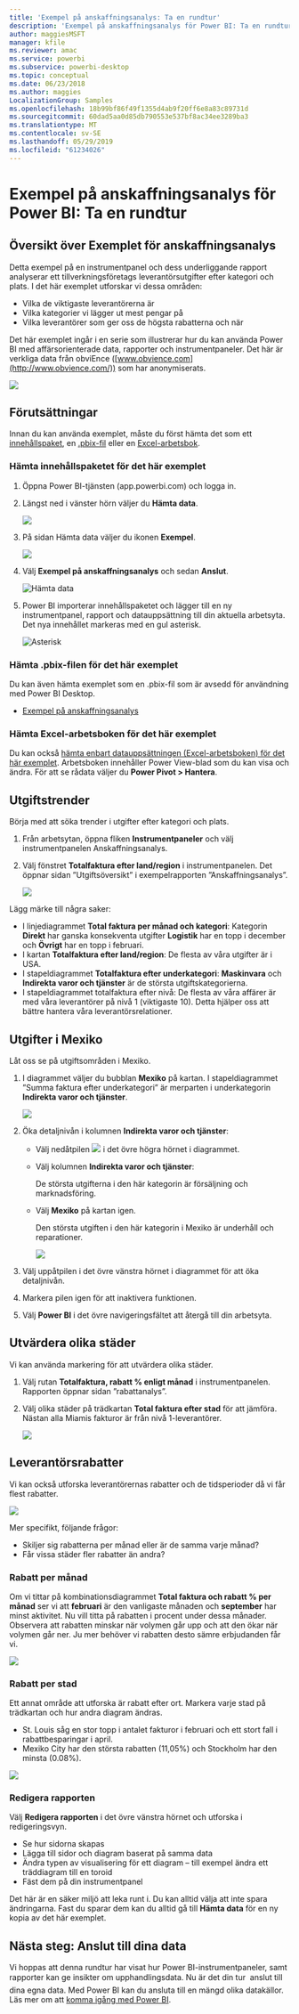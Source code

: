 ```yaml
---
title: 'Exempel på anskaffningsanalys: Ta en rundtur'
description: 'Exempel på anskaffningsanalys för Power BI: Ta en rundtur'
author: maggiesMSFT
manager: kfile
ms.reviewer: amac
ms.service: powerbi
ms.subservice: powerbi-desktop
ms.topic: conceptual
ms.date: 06/23/2018
ms.author: maggies
LocalizationGroup: Samples
ms.openlocfilehash: 18b99bf86f49f1355d4ab9f20ff6e8a83c89731d
ms.sourcegitcommit: 60dad5aa0d85db790553e537bf8ac34ee3289ba3
ms.translationtype: MT
ms.contentlocale: sv-SE
ms.lasthandoff: 05/29/2019
ms.locfileid: "61234026"
---
```

# <a name="procurement-analysis-sample-for-power-bi-take-a-tour"></a>Exempel på anskaffningsanalys för Power BI: Ta en rundtur

## <a name="overview-of-the-procurement-analysis-sample"></a>Översikt över Exemplet för anskaffningsanalys
Detta exempel på en instrumentpanel och dess underliggande rapport analyserar ett tillverkningsföretags leverantörsutgifter efter kategori och plats. I det här exemplet utforskar vi dessa områden:

* Vilka de viktigaste leverantörerna är
* Vilka kategorier vi lägger ut mest pengar på
* Vilka leverantörer som ger oss de högsta rabatterna och när

Det här exemplet ingår i en serie som illustrerar hur du kan använda Power BI med affärsorienterade data, rapporter och instrumentpaneler. Det här är verkliga data från obviEnce ([www.obvience.com](http://www.obvience.com/)) som har anonymiserats.

![](media/sample-procurement/procurement1.png)

## <a name="prerequisites"></a>Förutsättningar

 Innan du kan använda exemplet, måste du först hämta det som ett [innehållspaket](https://docs.microsoft.com/power-bi/sample-procurement#get-the-content-pack-for-this-sample), en [.pbix-fil](http://download.microsoft.com/download/D/5/3/D5390069-F723-413B-8D27-5888500516EB/Procurement%20Analysis%20Sample%20PBIX.pbix) eller en [Excel-arbetsbok](http://go.microsoft.com/fwlink/?LinkId=529784).

### <a name="get-the-content-pack-for-this-sample"></a>Hämta innehållspaketet för det här exemplet

1. Öppna Power BI-tjänsten (app.powerbi.com) och logga in.
2. Längst ned i vänster hörn väljer du **Hämta data**.
   
    ![](media/sample-datasets/power-bi-get-data.png)
3. På sidan Hämta data väljer du ikonen **Exempel**.
   
   ![](media/sample-datasets/power-bi-samples-icon.png)
4. Välj **Exempel på anskaffningsanalys** och sedan **Anslut**.  
  
   ![Hämta data](media/sample-procurement/procurement1a.png)
   
5. Power BI importerar innehållspaketet och lägger till en ny instrumentpanel, rapport och datauppsättning till din aktuella arbetsyta. Det nya innehållet markeras med en gul asterisk. 
   
   ![Asterisk](media/sample-procurement/procurement1b.png)
  
### <a name="get-the-pbix-file-for-this-sample"></a>Hämta .pbix-filen för det här exemplet

Du kan även hämta exemplet som en .pbix-fil som är avsedd för användning med Power BI Desktop. 

 * [Exempel på anskaffningsanalys](http://download.microsoft.com/download/D/5/3/D5390069-F723-413B-8D27-5888500516EB/Procurement%20Analysis%20Sample%20PBIX.pbix)

### <a name="get-the-excel-workbook-for-this-sample"></a>Hämta Excel-arbetsboken för det här exemplet
Du kan också [hämta enbart datauppsättningen (Excel-arbetsboken) för det här exemplet](http://go.microsoft.com/fwlink/?LinkId=529784). Arbetsboken innehåller Power View-blad som du kan visa och ändra. För att se rådata väljer du **Power Pivot > Hantera**.


## <a name="spending-trends"></a>Utgiftstrender
Börja med att söka trender i utgifter efter kategori och plats.  

1. Från arbetsytan, öppna fliken **Instrumentpaneler** och välj instrumentpanelen Anskaffningsanalys.
2. Välj fönstret **Totalfaktura efter land/region** i instrumentpanelen. Det öppnar sidan ”Utgiftsöversikt” i exempelrapporten ”Anskaffningsanalys”.

    ![](media/sample-procurement/procurement2.png)

Lägg märke till några saker:

* I linjediagrammet **Total faktura per månad och kategori**: Kategorin **Direkt** har ganska konsekventa utgifter **Logistik** har en topp i december och  **Övrigt** har en topp i februari.
* I kartan **Totalfaktura efter land/region**: De flesta av våra utgifter är i USA.
* I stapeldiagrammet **Totalfaktura efter underkategori**: **Maskinvara** och **Indirekta varor och tjänster** är de största utgiftskategorierna.
* I stapeldiagrammet totalfaktura efter nivå: De flesta av våra affärer är med våra leverantörer på nivå 1 (viktigaste 10). Detta hjälper oss att bättre hantera våra leverantörsrelationer.

## <a name="spending-in-mexico"></a>Utgifter i Mexiko
Låt oss se på utgiftsområden i Mexiko.

1. I diagrammet väljer du bubblan **Mexiko** på kartan. I stapeldiagrammet ”Summa faktura efter underkategori” är merparten i underkategorin **Indirekta varor och tjänster**.

   ![](media/sample-procurement/pbi_procsample_spendmexico.png)
2. Öka detaljnivån i kolumnen **Indirekta varor och tjänster**:

   * Välj nedåtpilen ![](media/sample-procurement/pbi_drilldown_icon.png) i det övre högra hörnet i diagrammet.
   * Välj kolumnen **Indirekta varor och tjänster**:

      De största utgifterna i den här kategorin är försäljning och marknadsföring.
   * Välj **Mexiko** på kartan igen.

      Den största utgiften i den här kategorin i Mexiko är underhåll och reparationer.

      ![](media/sample-procurement/pbi_procsample_drill_mexico.png)
3. Välj uppåtpilen i det övre vänstra hörnet i diagrammet för att öka detaljnivån.
4. Markera pilen igen för att inaktivera funktionen.  
5. Välj **Power BI** i det övre navigeringsfältet att återgå till din arbetsyta.

## <a name="evaluate-different-cities"></a>Utvärdera olika städer
Vi kan använda markering för att utvärdera olika städer.

1. Välj rutan **Totalfaktura, rabatt % enligt månad** i instrumentpanelen. Rapporten öppnar sidan ”rabattanalys”.
2. Välj olika städer på trädkartan **Total faktura efter stad** för att jämföra. Nästan alla Miamis fakturor är från nivå 1-leverantörer.

   ![](media/sample-procurement/pbi_procsample_miamitreemap2.png)

## <a name="vendor-discounts"></a>Leverantörsrabatter
Vi kan också utforska leverantörernas rabatter och de tidsperioder då vi får flest rabatter.

![](media/sample-procurement/procurement4.png)

Mer specifikt, följande frågor:

* Skiljer sig rabatterna per månad eller är de samma varje månad?
* Får vissa städer fler rabatter än andra?

### <a name="discount-by-month"></a>Rabatt per månad
Om vi tittar på kombinationsdiagrammet **Total faktura och rabatt % per månad** ser vi att **februari** är den vanligaste månaden och **september** har minst aktivitet. Nu vill titta på rabatten i procent under dessa månader.
Observera att rabatten minskar när volymen går upp och att den ökar när volymen går ner. Ju mer behöver vi rabatten desto sämre erbjudanden får vi.

![](media/sample-procurement/procurement5.png)

### <a name="discount-by-city"></a>Rabatt per stad
Ett annat område att utforska är rabatt efter ort. Markera varje stad på trädkartan och hur andra diagram ändras.

* St. Louis såg en stor topp i antalet fakturor i februari och ett stort fall i rabattbesparingar i april.
* Mexiko City har den största rabatten (11,05%) och Stockholm har den minsta (0.08%).

![](media/sample-procurement/procurement6.png)

### <a name="edit-the-report"></a>Redigera rapporten
Välj **Redigera rapporten** i det övre vänstra hörnet och utforska i redigeringsvyn.

* Se hur sidorna skapas
* Lägga till sidor och diagram baserat på samma data
* Ändra typen av visualisering för ett diagram – till exempel ändra ett träddiagram till en toroid
* Fäst dem på din instrumentpanel

Det här är en säker miljö att leka runt i. Du kan alltid välja att inte spara ändringarna. Fast du sparar dem kan du alltid gå till **Hämta data** för en ny kopia av det här exemplet.

## <a name="next-steps-connect-to-your-data"></a>Nästa steg: Anslut till dina data
Vi hoppas att denna rundtur har visat hur Power BI-instrumentpaneler, samt rapporter kan ge insikter om upphandlingsdata. Nu är det din tur &#151; anslut till dina egna data. Med Power BI kan du ansluta till en mängd olika datakällor. Läs mer om att [komma igång med Power BI](service-get-started.md).
